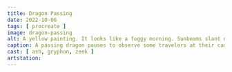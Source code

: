```yaml
---
title: Dragon Passing
date: 2022-10-06
tags: [ procreate ]
image: dragon-passing
alt: A yellow painting. It looks like a foggy morning. Sunbeams slant down from above. There’s a dragon in the sky above a valley, looking down on two people and a cat in the foreground, who have their backs turned to us and are looking up at the dragon.
caption: A passing dragon pauses to observe some travelers at their camp.
cast: [ ash, gryphon, zeek ]
artstation:
---
```

